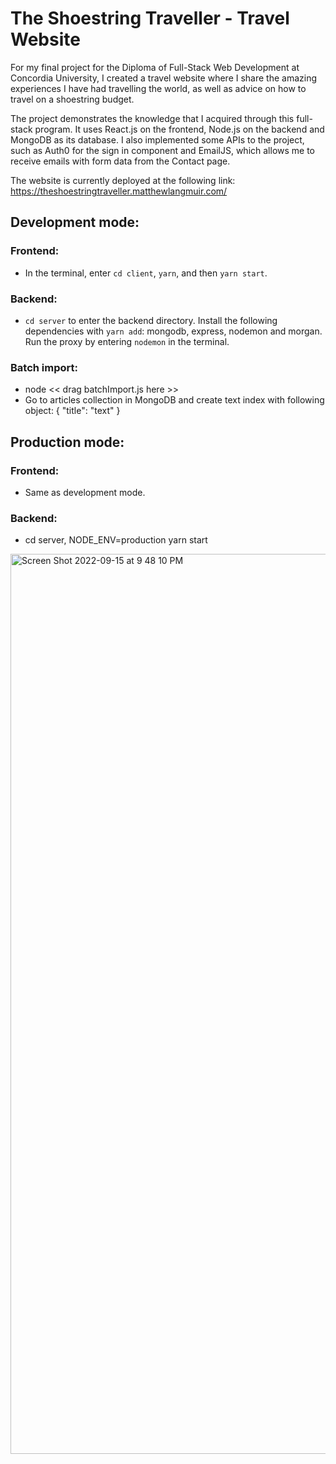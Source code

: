# The Shoestring Traveller - Travel Website

For my final project for the Diploma of Full-Stack Web Development at Concordia University, I created a travel website where I share the amazing experiences I have had travelling the world, as well as advice on how to travel on a shoestring budget.

The project demonstrates the knowledge that I acquired through this full-stack program. It uses React.js on the frontend, Node.js on the backend and MongoDB as its database. I also implemented some APIs to the project, such as Auth0 for the sign in component and EmailJS, which allows me to receive emails with form data from the Contact page.

The website is currently deployed at the following link: https://theshoestringtraveller.matthewlangmuir.com/

## Development mode:

### Frontend:
- In the terminal, enter `cd client`, `yarn`, and then `yarn start`.

### Backend:
- `cd server` to enter the backend directory. Install the following dependencies with `yarn add`: mongodb, express, nodemon and morgan. Run the proxy by entering `nodemon` in the terminal.

### Batch import:
- node << drag batchImport.js here >>
- Go to articles collection in MongoDB and create text index with following object: { "title": "text" }

## Production mode:

### Frontend:
- Same as development mode.

### Backend:
- cd server, NODE_ENV=production yarn start

<img width="1440" alt="Screen Shot 2022-09-15 at 9 48 10 PM" src="https://user-images.githubusercontent.com/96800876/190558761-6392c6ff-285e-4f73-965d-a11b0f1163ec.png">

